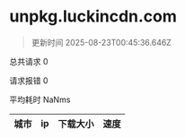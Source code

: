 
  # unpkg.luckincdn.com

  > 更新时间 2025-08-23T00:45:36.646Z
  
  总共请求 0

  请求报错 0

  平均耗时 NaNms

|城市|ip|下载大小|速度|
|-----|----------|---|---|

  